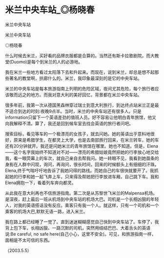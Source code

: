 # 米兰中央车站_◎杨晓春

米兰中央车站

米兰中央车站

◎杨晓春

什么时候去米兰，买好看的品牌衣服都是合算的。当然还有斯卡拉歌剧院，而大教堂(Duomo)是每个到米兰的人的必游地。

我在米兰一些地方看过太阳落下去和升起来。而现在，说到米兰，却总是想不起那些著名的教堂啊，拱廊什么的。米兰，我印象最深刻的是它的中央车站。

米兰的中央车站是每本旅游指南上列明的危险区域，夜间尤其危险，每个旅行者应该敬而远之的地方。而我对意大利的美好回忆，背景都在米兰中央车站。

很多年前，我第一次从德国黑森林穿过瑞士到意大利旅行，到达终点站米兰正是最不适合到达的时刻:夜晚9点半。当时，米兰的中央车站还有很多人。只是information只留下一个英语差劲的值班人员。好不容易让他明白青年旅馆，他又向我解释不清。算了，我还是回到候车室去找会英语的旅行者问吧。

搜索目标，看见等车的一个极漂亮的女孩子，就去问她。她的英语出乎意料地很好，原来是希腊学生，在都灵上大学，也是去南部旅行回来，在米兰转车，她的车还有20分钟就开。我还是问她米兰的青年旅馆在哪里。她也不知道。但是，Elena——这个名字我始终不知道对不对——漂亮的希腊姑娘竟然把她的行李放心地交给我，看一眼荧幕上的车次，就自己亲自去帮我问。她一转眼不见，我看到她苗条的身影在人群中闪现，询问，再询问，很长时间，回来的时候额头上有细细的汗珠。Elena,终于气喘吁吁地告诉了我她问得的路线。而她自己的车很快就要开了。我抓起她的行李和她一起飞奔上车，只来得及帮她把行李放进车厢，自己跳下车。我和Elena拥抱一下，看着列车奔向都灵。

从此我在意大利再也不信旅游指南。第二次是从苏黎世飞米兰的Malpensa机场。是深夜，赶上最后一班从机场到中央车站的机场大巴。司机是一个长相凶狠的年轻人，对我的英语搭话没有反应。乘客只有我一个人。就这样，只有一个司机和一个乘客的机场大巴,默默无语一路，进入米兰。

我在路上都已经睡了一觉了。直到迷迷糊糊感觉自己快到中央车站了。车停了，我背上包下车，长相凶狠、一路沉默的司机，突然用结结巴巴、大着舌头的英语说:Be careful, no safe here(自己小心，这里不安全)。可见，和旅游指南一样，面相是不太可信的东西。

（2003.5.5）